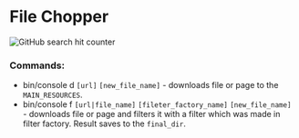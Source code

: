 # File Chopper
 ![GitHub search hit counter](https://img.shields.io/github/search/bwormguy/chopper/class)
### Commands:
* bin/console d `[url]` `[new_file_name]` - downloads file or page to the `MAIN_RESOURCES`.
* bin/console f `[url|file_name]` `[fileter_factory_name]` `[new_file_name]` - downloads file or page and filters it with a filter which was made in filter factory. Result saves to the `final_dir`.
